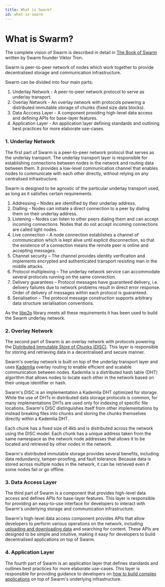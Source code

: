 ```yaml
---
title: What is Swarm?
id: what-is-swarm
---
```


# What is Swarm?

The complete vision of Swarm is described in detail in [The Book of Swarm](https://www.ethswarm.org/The-Book-of-Swarm.pdf) written by Swarm founder Viktor Tron.

Swarm is peer-to-peer network of nodes which work together to provide decentralised storage and communication infrastructure.

Swarm can be divided into four main parts:

1. Underlay Network - A peer-to-peer network protocol to serve as underlay transport. 
2. Overlay Network - An overlay network with protocols powering a distributed immutable storage of chunks (fixed size data blocks).
3. Data Acccess Layer - A component providing high-level data access and defining APIs for base-layer features.
4. Application Layer - An application layer defining standards and outlining best practices for more elaborate use-cases.


### 1. Underlay Network

The first part of Swarm is a peer-to-peer network protocol that serves as the underlay transport. The underlay transport layer is responsible for establishing connections between nodes in the network and routing data between them. It provides a low-level communication channel that enables nodes to communicate with each other directly, without relying on any centralised infrastructure.

Swarm is designed to be agnostic of the particular underlay transport used, as long as it satisfies certain requirements.  

1. Addressing – Nodes are identified by their underlay address.
2. Dialling – Nodes can initiate a direct connection to a peer by dialing them on
their underlay address.
3. Listening – Nodes can listen to other peers dialing them and can accept incoming
connections. Nodes that do not accept incoming connections are called light
nodes.
4. Live connection – A node connection establishes a channel of communication which
is kept alive until explicit disconnection, so that the existence of a connection
means the remote peer is online and accepting messages.
5. Channel security – The channel provides identity verification and implements
encrypted and authenticated transport resisting man in the middle attacks.
6. Protocol multiplexing – The underlay network service can accommodate several
protocols running on the same connection. 
7. Delivery guarantees – Protocol messages have guaranteed delivery, i.e. delivery
failures due to network problems result in direct error response. Order of delivery
of messages within each protocol is guaranteed. 
8. Serialisation – The protocol message construction supports arbitrary data structure
serialisation conventions.

As the [libp2p](https://libp2p.io/) library meets all these requirements it has been used to build the Swarm underlay network.


### 2. Overlay Network

The second part of Swarm is an overlay network with protocols powering the [Distributed Immutable Store of Chunks (DISC)](/docs/learn/technology/DISC/). This layer is responsible for storing and retrieving data in a decentralised and secure manner.

Swarm's overlay network is built on top of the underlay transport layer and uses [Kademlia](/docs/learn/glossary#kademlia) overlay routing to enable efficient and scalable communication between nodes. Kademlia is a distributed hash table (DHT) algorithm that allows nodes to locate each other in the network based on their unique identifier or hash.

Swarm's DISC is an implementation a Kademlia DHT optimized for storage. While the use of DHTs in distributed data storage protocols is common, for many implementations DHTs are used only for indexing of specific file locations. Swarm's DISC distinguishes itself from other implementations by instead breaking files into chunks and storing the chunks themselves directly within a Kademlia DHT.

Each chunk has a fixed size of 4kb and is distributed across the network using the DISC model. Each chunk has a unique address taken from the same namespace as the network node addresses that allows it to be located and retrieved by other nodes in the network.

Swarm's distributed immutable storage provides several benefits, including data redundancy, tamper-proofing, and fault tolerance. Because data is stored across multiple nodes in the network, it can be retrieved even if some nodes fail or go offline.

### 3. Data Access Layer

The third part of Swarm is a component that provides high-level data access and defines APIs for base-layer features. This layer is responsible for providing an easy-to-use interface for developers to interact with Swarm's underlying storage and communication infrastructure.

Swarm's high-level data access component provides APIs that allow developers to perform various operations on the network, including [uploading and downloading data](/docs/develop/access-the-swarm/upload-and-download) and searching for content. These APIs are designed to be simple and intuitive, making it easy for developers to build decentralised applications on top of Swarm.

### 4. Application Layer 

The fourth part of Swarm is an application layer that defines standards and outlines best practices for more elaborate use-cases. This layer is responsible for providing guidance to developers on [how to build complex applications](/docs/develop/introduction) on top of Swarm's underlying infrastructure. 

